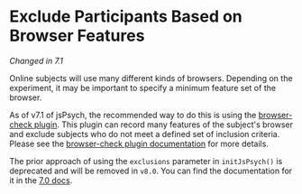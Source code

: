 # Exclude Participants Based on Browser Features
*Changed in 7.1*

Online subjects will use many different kinds of browsers. 
Depending on the experiment, it may be important to specify a minimum feature set of the browser. 

As of v7.1 of jsPsych, the recommended way to do this is using the [browser-check plugin](../plugins/browser-check.md). 
This plugin can record many features of the subject's browser and exclude subjects who do not meet a defined set of inclusion criteria.
Please see the [browser-check plugin documentation](../plugins/browser-check.md) for more details.

The prior approach of using the `exclusions` parameter in `initJsPsych()` is deprecated and will be removed in `v8.0`. 
You can find the documentation for it in the [7.0 docs](https://www.jspsych.org/7.0/overview/exclude-browser).
